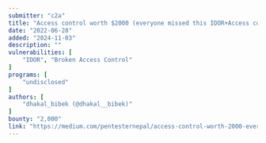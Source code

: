 ```yaml
---
submitter: "c2a"
title: "Access control worth $2000 (everyone missed this IDOR+Access control between two admins.)"
date: "2022-06-28"
added: "2024-11-03"
description: ""
vulnerabilities: [
    "IDOR", "Broken Access Control"
]
programs: [
    "undisclosed"
]
authors: [
    "dhakal_bibek (@dhakal__bibek)"
]
bounty: "2,000"
link: "https://medium.com/pentesternepal/access-control-worth-2000-everyone-missed-this-idor-access-control-between-two-admins-9745eaf15d21"
---
```




